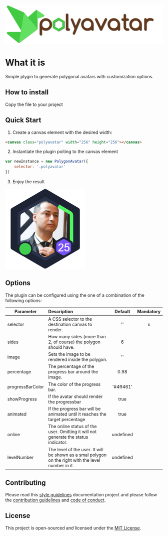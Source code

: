 <p align="center">
  <img src="docs/polyavatarlogo.svg" />
</p>

# What it is
Simple plygin to generate polygonal avatars with customization options.

## How to install
Copy the file to your project

## Quick Start
1. Create a canvas element with the desired width:

``` html
<canvas class="polyavatar" width="256" height="256"></canvas>
```
2. Instantiate the plugin poiting to the canvas element
``` javascript
var newInstance = new PolygonAvatar({
    selector: '.polyavatar'
})
```

3. Enjoy the result

![ludustack](docs/sample.png)

## Options

The plugin can be configured using the one of a combination of the following options:

| Parameter        |                                             Description                                             |  Default  | Mandatory |
|------------------|:---------------------------------------------------------------------------------------------------|:---------:|:---------:|
| selector         | A CSS selector to the destination canvas to render.                                                 |     ''    |     x     |
| sides            | How many sides (more than 2, of course) the polygon should have.                                    | 6         |           |
| image            | Sets the image to be rendered inside the polygon.                                                   |     ''    |           |
| percentage       | The percentage of the progress bar around the image.                                                | 0.98      |           |
| progressBarColor | The color of the progress bar.                                                                      | '#4ff461' |           |
| showProgress     | If the avatar should render the progressbar                                                         | true      |           |
| animated         | If the progress bar will be animated until it reaches the target percentage                         | true      |           |
| online           | The online status of the user. Omitting it will not generate the status indicator.                  | undefined |           |
| levelNumber      | The level of the user. It will be shown as a smal polygon on the right with the level number in it. | undefined |           |

## Contributing
Please read this [style guidelines](https://github.com/joemottershaw/style-guidelines) documentation project and please follow the [contribution guidelines](./.github/CONTRIBUTING.md) and [code of conduct](./.github/CODE_OF_CONDUCT.md).

## License
This project is open-sourced and licensed under the [MIT License](./LICENSE).
